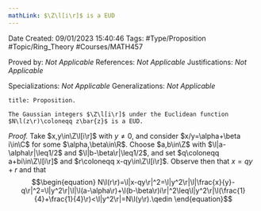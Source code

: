 ```yaml
---
mathLink: $\Z\l[i\r]$ is a EUD
---
```


<div class="topSpace"></div>

Date Created: 09/01/2023 15:40:46
Tags: #Type/Proposition #Topic/Ring_Theory #Courses/MATH457

Proved by: <i>Not Applicable</i>
References: <i>Not Applicable</i>
Justifications: <i>Not Applicable</i>

Specializations: <i>Not Applicable</i>
Generalizations: <i>Not Applicable</i>

``` ad-Proposition
title: Proposition.

The Gaussian integers $\Z\l[i\r]$ under the Euclidean function $N\l(z\r)\coloneqq z\bar{z}$ is a EUD.

```

<i>Proof.</i> Take $x,y\in\Z\l[i\r]$ with $y\neq0$, and consider $x/y=\alpha+\beta i\in\C$ for some $\alpha,\beta\in\R$. Choose $a,b\in\Z$ with $\l|a-\alpha\r|\leq1/2$ and $\l|b-\beta\r|\leq1/2$, and set $q\coloneqq a+bi\in\Z\l[i\r]$ and $r\coloneqq x-qy\in\Z\l[i\r]$. Observe then that $x=qy+r$ and that
$$\begin{equation}
    N\l(r\r)=\l|x-qy\r|^2=\l|y^2\r|\l|\frac{x}{y}-q\r|^2=\l|y^2\r|\l|\l(a-\alpha\r)+\l(b-\beta\r)i\r|^2\leq\l|y^2\r|\l(\frac{1}{4}+\frac{1}{4}\r)<\l|y^2\r|=N\l(y\r).\qedin
\end{equation}$$
